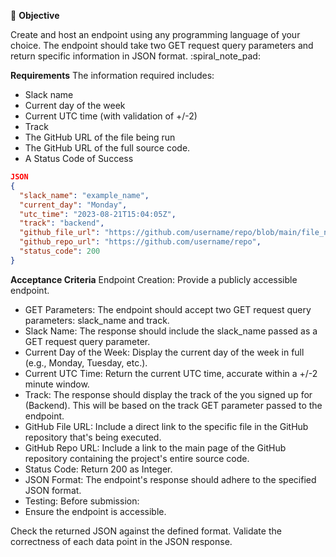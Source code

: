:dart: **Objective**

Create and host an endpoint using any programming language of your choice.
The endpoint should take two GET request query parameters and return specific information in JSON format.
:spiral_note_pad: 

**Requirements**
The information required includes:
+ Slack name
+ Current day of the week
+ Current UTC time (with validation of +/-2)
+ Track
+ The GitHub URL of the file being run
+ The GitHub URL of the full source code.
+ A  Status Code of Success

```json
JSON
{
  "slack_name": "example_name",
  "current_day": "Monday",
  "utc_time": "2023-08-21T15:04:05Z",
  "track": "backend",
  "github_file_url": "https://github.com/username/repo/blob/main/file_name.ext",
  "github_repo_url": "https://github.com/username/repo",
  "status_code": 200
}
```

**Acceptance Criteria**
Endpoint Creation: Provide a publicly accessible endpoint.

+ GET Parameters: The endpoint should accept two GET request query parameters: slack_name and track.
+ Slack Name: The response should include the slack_name passed as a GET request query parameter.
+ Current Day of the Week: Display the current day of the week in full (e.g., Monday, Tuesday, etc.).
+ Current UTC Time: Return the current UTC time, accurate within a +/-2 minute window.
+ Track: The response should display the track of the you signed up for (Backend). This will be based on the track GET parameter passed to the endpoint.
+ GitHub File URL: Include a direct link to the specific file in the GitHub repository that's being executed.
+ GitHub Repo URL: Include a link to the main page of the GitHub repository containing the project's entire source code.
+ Status Code: Return 200 as Integer.
+ JSON Format: The endpoint's response should adhere to the specified JSON format.
+ Testing: Before submission:
+ Ensure the endpoint is accessible.

Check the returned JSON against the defined format.
Validate the correctness of each data point in the JSON response.
